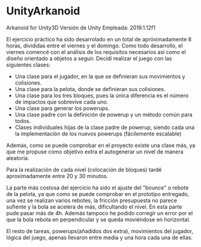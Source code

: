 # UnityArkanoid
Arkanoid for Unity3D
Versión de Unity Empleada: 2019.1.12f1

El ejercicio práctico ha sido desarrolado en un total de apróximadamente 8 horas, divididas entre el viernes y el domingo. Como todo desarrollo, el viernes comencé con el análisis de los requisitos necesarios así como el diseño orientado a objetos a seguir. Decidí realizar el juego con las siguientes clases:
 - Una clase para el jugador, en la que se definieran sus movimientos y colisiones.
 - Una clase para la pelota, donde se definieran sus colisiones.
 - Una clase para los tres bloques, pues la única diferencia es el número de impactos que sobrevive cada uno.
 - Una clase para generar los powerups.
 - Una clase padre con la definición de powerup y un método común para todos.
 - Clases individuales hijas de la clase padre de powerup, siendo cada una la implementación de los nuevos powerups (fácilemente escalable)

Además, como se puede comprobar en el proyecto existe una clase más, ya que me propuse como objetivo extra el autogenerar un nivel de manera aleatoria.

Para la realización de cada nivel (colocación de bloques) tardé aproximadamente entre 20 y 30 minutos.

La parte más costosa del ejercicio ha sido el ajuste del "bounce" o rebote de la pelota, ya que como se puede comprobar en el prototipo entregado, una vez se realizan varios rebotes, la fricción presupuesta no parece sufiente y la bola se acelera de más, dificultando el nivel. En esta parte pude pasar más de 4h. Además tampoco he podido corregir un error por el que la bola rebota en perpendicular y se queda moviéndose en horizontal.


El resto de tareas, powerups(añadidos dos extra), movimientos del jugador, lógica del juego, apenas llevaron entre media y una hora cada una de ellas.
